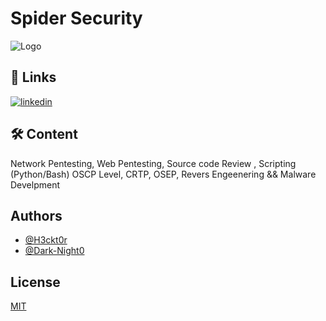 # Spider Security



![Logo](https://i.ytimg.com/vi/2NLi4wzAvTw/maxresdefault.jpg)

## 🔗 Links

[![linkedin](https://img.shields.io/badge/linkedin-0A66C2?style=for-the-badge\&logo=linkedin\&logoColor=white)](https://www.linkedin.com/in/hacktor/)

## 🛠 Content

Network Pentesting, Web Pentesting, Source code Review , Scripting (Python/Bash) OSCP Level, CRTP, OSEP, Revers Engeenering  && Malware Develpment

## Authors

* [@H3ckt0r](https://github.com/hacktoor1)
* [@Dark-Night0](https://github.com/Dark-Night0)

## License

[MIT](https://github.com/hacktoor1/Spider-Security?tab=MIT-1-ov-file)
